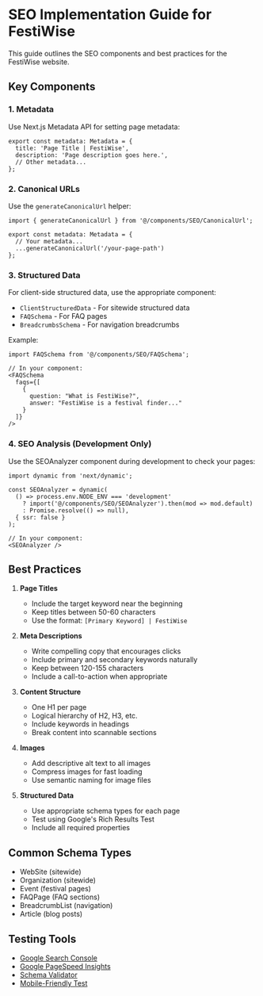 # SEO Implementation Guide for FestiWise

This guide outlines the SEO components and best practices for the FestiWise website.

## Key Components

### 1. Metadata

Use Next.js Metadata API for setting page metadata:

```tsx
export const metadata: Metadata = {
  title: 'Page Title | FestiWise',
  description: 'Page description goes here.',
  // Other metadata...
};
```

### 2. Canonical URLs

Use the `generateCanonicalUrl` helper:

```tsx
import { generateCanonicalUrl } from '@/components/SEO/CanonicalUrl';

export const metadata: Metadata = {
  // Your metadata...
  ...generateCanonicalUrl('/your-page-path')
};
```

### 3. Structured Data

For client-side structured data, use the appropriate component:

- `ClientStructuredData` - For sitewide structured data
- `FAQSchema` - For FAQ pages
- `BreadcrumbsSchema` - For navigation breadcrumbs

Example:

```tsx
import FAQSchema from '@/components/SEO/FAQSchema';

// In your component:
<FAQSchema 
  faqs={[
    {
      question: "What is FestiWise?",
      answer: "FestiWise is a festival finder..."
    }
  ]} 
/>
```

### 4. SEO Analysis (Development Only)

Use the SEOAnalyzer component during development to check your pages:

```tsx
import dynamic from 'next/dynamic';

const SEOAnalyzer = dynamic(
  () => process.env.NODE_ENV === 'development' 
    ? import('@/components/SEO/SEOAnalyzer').then(mod => mod.default) 
    : Promise.resolve(() => null),
  { ssr: false }
);

// In your component:
<SEOAnalyzer />
```

## Best Practices

1. **Page Titles**
   - Include the target keyword near the beginning
   - Keep titles between 50-60 characters
   - Use the format: `[Primary Keyword] | FestiWise`

2. **Meta Descriptions**
   - Write compelling copy that encourages clicks
   - Include primary and secondary keywords naturally
   - Keep between 120-155 characters
   - Include a call-to-action when appropriate

3. **Content Structure**
   - One H1 per page
   - Logical hierarchy of H2, H3, etc.
   - Include keywords in headings
   - Break content into scannable sections

4. **Images**
   - Add descriptive alt text to all images
   - Compress images for fast loading
   - Use semantic naming for image files

5. **Structured Data**
   - Use appropriate schema types for each page
   - Test using Google's Rich Results Test
   - Include all required properties

## Common Schema Types

- WebSite (sitewide)
- Organization (sitewide)
- Event (festival pages)
- FAQPage (FAQ sections)
- BreadcrumbList (navigation)
- Article (blog posts)

## Testing Tools

- [Google Search Console](https://search.google.com/search-console)
- [Google PageSpeed Insights](https://pagespeed.web.dev/)
- [Schema Validator](https://validator.schema.org/)
- [Mobile-Friendly Test](https://search.google.com/test/mobile-friendly)
